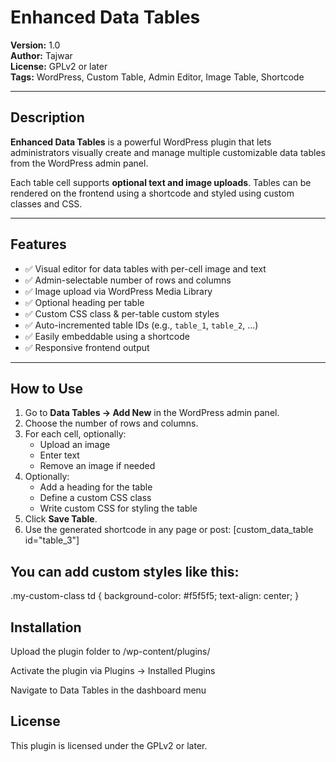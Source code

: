 # Enhanced Data Tables

**Version:** 1.0  
**Author:** Tajwar  
**License:** GPLv2 or later  
**Tags:** WordPress, Custom Table, Admin Editor, Image Table, Shortcode

---

## Description

**Enhanced Data Tables** is a powerful WordPress plugin that lets administrators visually create and manage multiple customizable data tables from the WordPress admin panel.

Each table cell supports **optional text and image uploads**. Tables can be rendered on the frontend using a shortcode and styled using custom classes and CSS.

---

## Features

- ✅ Visual editor for data tables with per-cell image and text
- ✅ Admin-selectable number of rows and columns
- ✅ Image upload via WordPress Media Library
- ✅ Optional heading per table
- ✅ Custom CSS class & per-table custom styles
- ✅ Auto-incremented table IDs (e.g., `table_1`, `table_2`, ...)
- ✅ Easily embeddable using a shortcode
- ✅ Responsive frontend output

---

## How to Use

1. Go to **Data Tables → Add New** in the WordPress admin panel.
2. Choose the number of rows and columns.
3. For each cell, optionally:
   - Upload an image
   - Enter text
   - Remove an image if needed
4. Optionally:
   - Add a heading for the table
   - Define a custom CSS class
   - Write custom CSS for styling the table
5. Click **Save Table**.
6. Use the generated shortcode in any page or post:
[custom_data_table id="table_3"]

## You can add custom styles like this:

.my-custom-class td {
  background-color: #f5f5f5;
  text-align: center;
}

## Installation

Upload the plugin folder to /wp-content/plugins/

Activate the plugin via Plugins → Installed Plugins

Navigate to Data Tables in the dashboard menu

## License
This plugin is licensed under the GPLv2 or later.